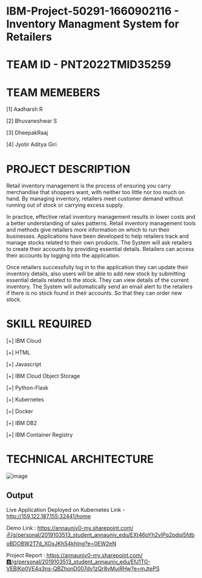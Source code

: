 # IBM-Project-50291-1660902116 - Inventory Managment System for Retailers

# TEAM ID - PNT2022TMID35259

# TEAM MEMEBERS

[1] Aadharsh R

[2] Bhuvaneshwar S

[3] DheepakRaaj

[4] Jyotir Aditya Giri


# PROJECT DESCRIPTION

Retail inventory management is the process of ensuring you carry merchandise that shoppers want, with neither too little nor too much on hand. By managing inventory, retailers meet customer demand without running out of stock or carrying excess supply.


In practice, effective retail inventory management results in lower costs and a better understanding of sales patterns. Retail inventory management tools and methods give retailers more information on which to run their businesses. Applications have been developed to help retailers track and manage stocks related to their own products. The System will ask retailers to create their accounts by providing essential details. Retailers can access their accounts by logging into the application.


Once retailers successfully log in to the application they can update their inventory details, also users will be able to add new stock by submitting essential details related to the stock. They can view details of the current inventory. The System will automatically send an email alert to the retailers if there is no stock found in their accounts.  So that they can order new stock.

# SKILL REQUIRED

[+] IBM Cloud

[+] HTML

[+] Javascript

[+] IBM Cloud Object Storage

[+] Python-Flask

[+] Kubernetes

[+] Docker

[+] IBM DB2

[+] IBM Container Registry


# TECHNICAL ARCHITECTURE

![image](https://user-images.githubusercontent.com/64410018/196022345-ab90f4a1-df7c-450e-ae1d-678a4ceb9784.png)


## Output

Live Application Deployed on Kubernetes Link - http://159.122.187.155:32441/home

Demo Link : https://annauniv0-my.sharepoint.com/✌️/g/personal/2019103513_student_annauniv_edu/EXt46pYh2vlPq2pdqi5fdboBDOBW2T7d_XOxJKhS4khIng?e=0EW2eN

Project Report : https://annauniv0-my.sharepoint.com/🅱️/g/personal/2019103513_student_annauniv_edu/EfJ1TG-VEBlKp0VE4q3ns-QBZhonD007dv1zQr8vMujRHw?e=mJtePS
